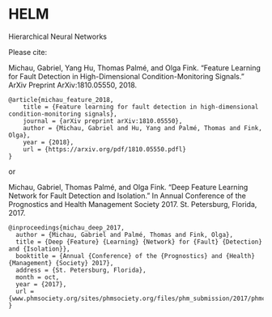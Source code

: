 # HELM
Hierarchical Neural Networks

Please cite:

Michau, Gabriel, Yang Hu, Thomas Palmé, and Olga Fink. “Feature Learning for Fault Detection in High-Dimensional Condition-Monitoring Signals.” 
ArXiv Preprint ArXiv:1810.05550, 2018.

	@article{michau_feature_2018,
	    title = {Feature learning for fault detection in high-dimensional condition-monitoring signals},
	    journal = {arXiv preprint arXiv:1810.05550},
	    author = {Michau, Gabriel and Hu, Yang and Palmé, Thomas and Fink, Olga},
	    year = {2018},
	    url = {https://arxiv.org/pdf/1810.05550.pdfl}
	}

or 

Michau, Gabriel, Thomas Palmé, and Olga Fink. “Deep Feature Learning Network for Fault Detection and Isolation.” 
In Annual Conference of the Prognostics and Health Management Society 2017. St. Petersburg, Florida, 2017.

    @inproceedings{michau_deep_2017,
      author = {Michau, Gabriel and Palmé, Thomas and Fink, Olga},
      title = {Deep {Feature} {Learning} {Network} for {Fault} {Detection} and {Isolation}},
      booktitle = {Annual {Conference} of the {Prognostics} and {Health} {Management} {Society} 2017},
      address = {St. Petersburg, Florida},
      month = oct,
      year = {2017},
      url = {www.phmsociety.org/sites/phmsociety.org/files/phm_submission/2017/phmc_17_012.pdf}
    }
